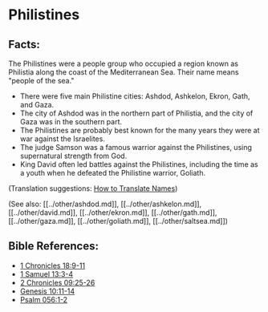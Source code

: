 # Philistines #

## Facts: ##

The Philistines were a people group who occupied a region known as Philistia​ along the coast of the Mediterranean Sea. Their name means "people of the sea."

* There were five main Philistine cities: Ashdod, Ashkelon, Ekron, Gath, and Gaza.
* The city of Ashdod was in the northern part of Philistia, and the city of Gaza was in the southern part.
* The Philistines are probably best known for the many years they were at war against the Israelites.
* The judge Samson was a famous warrior against the Philistines, using supernatural strength from God.
* King David often led battles against the Philistines, including the time as a youth when he defeated the Philistine warrior, Goliath.

(Translation suggestions: [How to Translate Names](en/ta-vol1/translate/man/translate-names))

(See also: [[../other/ashdod.md]], [[../other/ashkelon.md]], [[../other/david.md]], [[../other/ekron.md]], [[../other/gath.md]], [[../other/gaza.md]], [[../other/goliath.md]], [[../other/saltsea.md]])

## Bible References: ##

* [1 Chronicles 18:9-11](en/tn/1ch/help/18/09)
* [1 Samuel 13:3-4](en/tn/1sa/help/13/03)
* [2 Chronicles 09:25-26](en/tn/2ch/help/09/25)
* [Genesis 10:11-14](en/tn/gen/help/10/11)
* [Psalm 056:1-2](en/tn/psa/help/56/01)